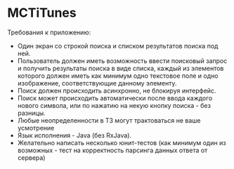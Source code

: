 # MCTiTunes
Требования к приложению:
- Один экран со строкой поиска и списком результатов поиска под ней.
- Пользователь должен иметь возможность ввести поисковый запрос и получить результаты поиска в виде списка, каждый из элементов которого должен иметь как минимум одно текстовое поле и одно изображение, соответствующие данному элементу.
- Поиск должен происходить асинхронно, не блокируя интерфейс.
- Поиск может происходить автоматически после ввода каждого нового символа, или по нажатию на некую кнопку поиска - без разницы.
- Любые неопределенности в ТЗ могут трактоваться не ваше усмотрение
- Язык исполнения - Java (без RxJava).
- Желательно написать несколько юнит-тестов (как минимум один из возможных - тест на корректность парсинга данных ответа от сервера)
